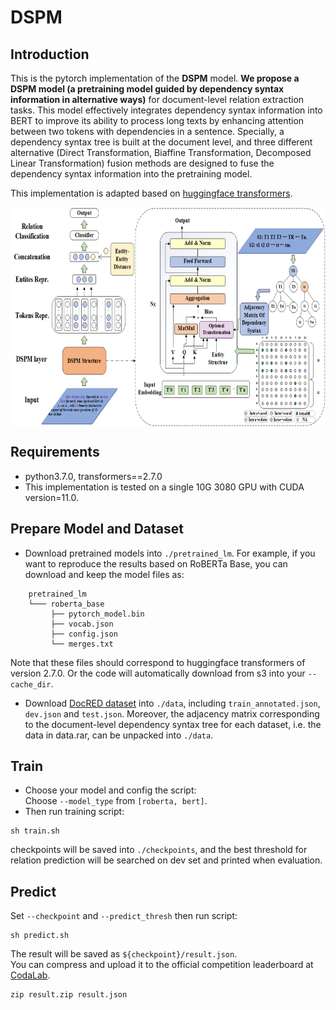 # DSPM
## Introduction
This is the pytorch implementation of the **DSPM** model.
**We propose a DSPM model (a pretraining model guided by dependency syntax information in alternative ways)** for document-level relation extraction tasks.
This model effectively integrates dependency syntax information into
BERT to improve its ability to process long texts by enhancing attention between two tokens with dependencies
in a sentence. 
Specially, a dependency syntax tree is built at the document level, and three different alternative (Direct Transformation, Biaffine Transformation, Decomposed Linear Transformation) fusion methods are
designed to fuse the dependency syntax information into the pretraining model.

This implementation is adapted based on [huggingface transformers](https://github.com/huggingface/transformers).
<div  align="center">  
<img src="./DSPM.png" width = "800" height = "350" alt="Tagging Strategy" align=center />
</div>  


## Requirements
 * python3.7.0, transformers==2.7.0  
 * This implementation is tested on a single 10G 3080 GPU with CUDA version=11.0.


## Prepare Model and Dataset
 - Download pretrained models into `./pretrained_lm`.
For example, if you want to reproduce the results based on RoBERTa Base, you can download and keep the model files as:
```
    pretrained_lm
    └─── roberta_base
         ├── pytorch_model.bin
         ├── vocab.json
         ├── config.json
         └── merges.txt
```
Note that these files should correspond to huggingface transformers of version 2.7.0.
Or the code will automatically download from s3 into your `--cache_dir`.

 - Download [DocRED dataset](https://drive.google.com/drive/folders/1c5-0YwnoJx8NS6CV2f-NoTHR__BdkNqw) into `./data`, including `train_annotated.json`, `dev.json` and `test.json`. Moreover, the adjacency matrix corresponding to the document-level dependency syntax tree for each dataset, i.e. the data in data.rar, can be unpacked into `./data`. 


## Train
 - Choose your model and config the script:  
Choose `--model_type` from `[roberta, bert]`.
 - Then run training script:
 
```
sh train.sh
```  
checkpoints will be saved into `./checkpoints`, and the best threshold for relation prediction will be searched on dev set and printed when evaluation.


## Predict
Set `--checkpoint` and `--predict_thresh` then run script:  
```
sh predict.sh
```
The result will be saved as `${checkpoint}/result.json`.  
You can compress and upload it to the official competition leaderboard at [CodaLab](https://competitions.codalab.org/competitions/20717#results).
```
zip result.zip result.json
```
